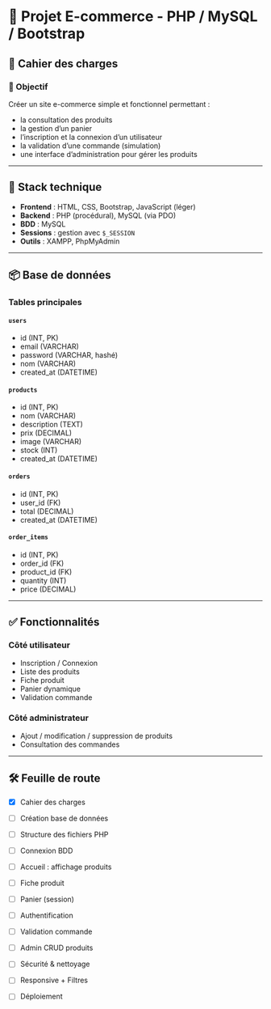 # 🛒 Projet E-commerce - PHP / MySQL / Bootstrap

## 📑 Cahier des charges

### 🎯 Objectif
Créer un site e-commerce simple et fonctionnel permettant :
- la consultation des produits
- la gestion d’un panier
- l’inscription et la connexion d’un utilisateur
- la validation d’une commande (simulation)
- une interface d’administration pour gérer les produits

---

## 🧰 Stack technique

- **Frontend** : HTML, CSS, Bootstrap, JavaScript (léger)
- **Backend** : PHP (procédural), MySQL (via PDO)
- **BDD** : MySQL
- **Sessions** : gestion avec `$_SESSION`
- **Outils** : XAMPP, PhpMyAdmin

---

## 📦 Base de données

### Tables principales

#### `users`
- id (INT, PK)
- email (VARCHAR)
- password (VARCHAR, hashé)
- nom (VARCHAR)
- created_at (DATETIME)

#### `products`
- id (INT, PK)
- nom (VARCHAR)
- description (TEXT)
- prix (DECIMAL)
- image (VARCHAR)
- stock (INT)
- created_at (DATETIME)

#### `orders`
- id (INT, PK)
- user_id (FK)
- total (DECIMAL)
- created_at (DATETIME)

#### `order_items`
- id (INT, PK)
- order_id (FK)
- product_id (FK)
- quantity (INT)
- price (DECIMAL)

---

## ✅ Fonctionnalités

### Côté utilisateur
- Inscription / Connexion
- Liste des produits
- Fiche produit
- Panier dynamique
- Validation commande

### Côté administrateur
- Ajout / modification / suppression de produits
- Consultation des commandes

---

## 🛠️ Feuille de route

- [x] Cahier des charges
- [ ] Création base de données
- [ ] Structure des fichiers PHP
- [ ] Connexion BDD
- [ ] Accueil : affichage produits
- [ ] Fiche produit
- [ ] Panier (session)
- [ ] Authentification
- [ ] Validation commande
- [ ] Admin CRUD produits
- [ ] Sécurité & nettoyage
- [ ] Responsive + Filtres
- [ ] Déploiement

